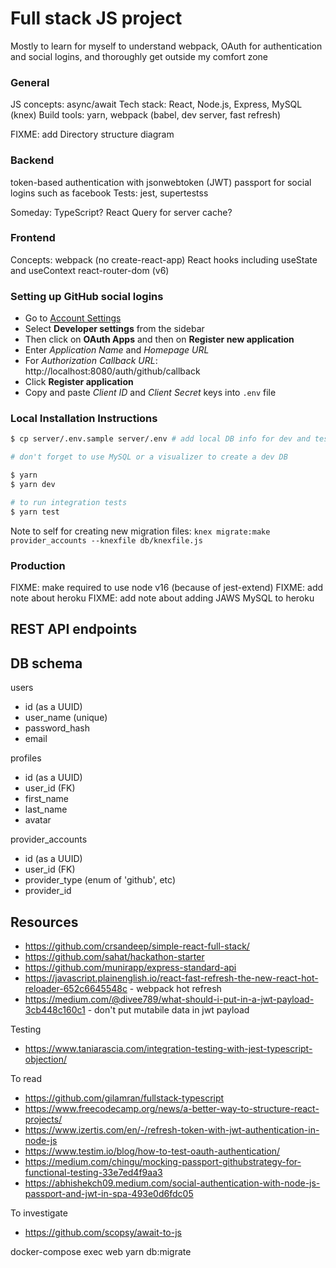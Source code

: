 # Full stack JS project

Mostly to learn for myself to understand webpack, OAuth for authentication and social logins, and thoroughly get outside my comfort zone

### General

JS concepts: async/await
Tech stack: React, Node.js, Express, MySQL (knex)
Build tools: yarn, webpack (babel, dev server, fast refresh)

FIXME: add Directory structure diagram

### Backend

token-based authentication with jsonwebtoken (JWT)
passport for social logins such as facebook
Tests: jest, supertestss

Someday: TypeScript? React Query for server cache?

### Frontend

Concepts:
webpack (no create-react-app)
React hooks including useState and useContext
react-router-dom (v6)

### Setting up GitHub social logins

- Go to <a href="https://github.com/settings/profile" target="_blank">Account Settings</a>
- Select **Developer settings** from the sidebar
- Then click on **OAuth Apps** and then on **Register new application**
- Enter _Application Name_ and _Homepage URL_
- For _Authorization Callback URL_: http://localhost:8080/auth/github/callback
- Click **Register application**
- Copy and paste _Client ID_ and _Client Secret_ keys into `.env` file

### Local Installation Instructions

```zsh
$ cp server/.env.sample server/.env # add local DB info for dev and test environments

# don't forget to use MySQL or a visualizer to create a dev DB

$ yarn
$ yarn dev

# to run integration tests
$ yarn test
```

Note to self for creating new migration files:
`knex migrate:make provider_accounts --knexfile db/knexfile.js`

### Production

FIXME: make required to use node v16 (because of jest-extend)
FIXME: add note about heroku
FIXME: add note about adding JAWS MySQL to heroku

## REST API endpoints

## DB schema

users

- id (as a UUID)
- user_name (unique)
- password_hash
- email

profiles

- id (as a UUID)
- user_id (FK)
- first_name
- last_name
- avatar

provider_accounts

- id (as a UUID)
- user_id (FK)
- provider_type (enum of 'github', etc)
- provider_id

## Resources

- https://github.com/crsandeep/simple-react-full-stack/
- https://github.com/sahat/hackathon-starter
- https://github.com/munirapp/express-standard-api
- https://javascript.plainenglish.io/react-fast-refresh-the-new-react-hot-reloader-652c6645548c - webpack hot refresh
- https://medium.com/@divee789/what-should-i-put-in-a-jwt-payload-3cb448c160c1 - don't put mutabile data in jwt payload

Testing

- https://www.taniarascia.com/integration-testing-with-jest-typescript-objection/

To read

- https://github.com/gilamran/fullstack-typescript
- https://www.freecodecamp.org/news/a-better-way-to-structure-react-projects/
- https://www.izertis.com/en/-/refresh-token-with-jwt-authentication-in-node-js
- https://www.testim.io/blog/how-to-test-oauth-authentication/
- https://medium.com/chingu/mocking-passport-githubstrategy-for-functional-testing-33e7ed4f9aa3
- https://abhishekch09.medium.com/social-authentication-with-node-js-passport-and-jwt-in-spa-493e0d6fdc05

To investigate

- https://github.com/scopsy/await-to-js

docker-compose exec web yarn db:migrate
